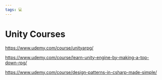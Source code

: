 ```yaml
---
tags: 💻
---
```


# Unity Courses

https://www.udemy.com/course/unityarpg/

https://www.udemy.com/course/learn-unity-engine-by-making-a-top-down-rpg/

https://www.udemy.com/course/design-patterns-in-csharp-made-simple/





